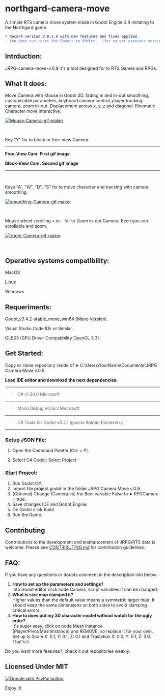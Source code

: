 # northgard-camera-move

A simple RTS camera move system made in Godot Engine 3.4 imitating to the Northgard game.
<br>
```diff
+ Recent version V.0.5.9 with new features and fixes applied.
- You does can reset the Commit to 93dfcc.. (for to get previous version).
```

<h2>Intrduction:</h2>

JRPG-camera-move-v.0.9 it's a tool designed for to RTS Games and RPGs.

<h2>What it does:</h2>
<p>
 Move Camera with Mouse in Godot 3D, fading in and in-out smoothing, customizable parameters, keyboard camera control, player tracking camera, zoom in-out. Displacement across x, y, z and diagonal. Kinematic Character move interactive.
</p>
<p>
 <a href='https://postimages.org/' target='_blank'><img src='https://i.postimg.cc/FH3t3XPv/Mouse-Camera-gif-maker.gif' border='0' alt='Mouse-Camera-gif-maker'/></a>
</p>
<br>
<p>
 Key "Y" for to block or free-view Camera.
 
 --------------------------------------
 
 <b>Free-View Cam: First gif image
  
  Block-View Cam: Second gif image</b>
 
  --------------------------------------
 
</p>
<br>
<p>
 Keys "A", "W", "D", "S" for to move character and tracking with camera smoothing.
</p>
<p>
 <a href='https://postimages.org/' target='_blank'><img src='https://i.postimg.cc/kMzXvfgJ/smoothing-Camera-gif-maker.gif' border='0' alt='smoothing-Camera-gif-maker'/></a>
</p>
<br>
<p>
 Mouse wheel scrolling + or - for to Zoom in-out Camera. Even you can scrollable and zoom.
</p>
<p>
 <a href='https://postimages.org/' target='_blank'><img src='https://i.postimg.cc/d33Rcv7T/zoom-Camera-gif-maker.gif' border='0' alt='zoom-Camera-gif-maker'/></a>
</p>
<br>
<h2>Operative systems compatibility:</h2>

MacOS

Linux

Windows

<h2>Requeriments:</h2>

Godot_v3.4.2-stable_mono_win64 (Mono Version).

Visual Studio Code IDE or Similar.

GLES3 (GPU Driver Compatibility OpenGL 3.3).

<h2>Get Started:</h2>

Copy or clone repository inside of ➤ C:\Users\YourName\Documents\JRPG Camera Move v.0.9


<b>Load IDE editor and download the next dependencies:</b>

------------------------------------------
> C# v1.24.0 Microsoft
------------------------------------------
> Mono Debug v0.16.2 Microsoft
------------------------------------------
> C# Tools for Godot v0.2.1 Ignacio Roldán Etcheverry
------------------------------------------


<h3>Setup JSON File:</h3>

1. Open the Command Palette (Ctrl + P).

2. Select C# Godot: Select Project.


<h3>Start Project:</h2>

1. Run Godot C#.
2. Import file project.godot in the folder JRPG Camera Move v.0.9.
3. (Optional) Change (Camera.cs) the Bool variable False to ➤ RPGCamera = true;
4. Save changes IDE and Godot Engine.
5. On Godot click Build.
6. Run the Game.

<h2>Contributing</h2>
Contributions to the development and enahancement of JRPG/RTS data is welcome. Please see <a href="https://github.com/dibertz/northgard-camera-move/blob/main/CONTRIBUTING.md">CONTRIBUTING.md</a> for contribution guidelines.

<h2>FAQ:</h2>

If you have any questions or doubts comment in the description into below.

1. <b>How to set up the parameters and settings?</b>
<br>Into Godot editor click node Camera, script variables it can be changed.
2. <b>What is size map clamped it?</b>
<br>Higher values than the default value means a symmetric larger map. It should keep the same dimensions on both sides to avoid clamping critical errors.
3. <b>How to does put my 3D character model without watch for the ugly cube?</b>
<br>It's super easy, click on node Mesh Instance (Player/Pivot/MeshInstance) and REMOVE, so replace it for your own. 
<br>Set up to Scale X: 0.1, Y: 0.1, Z: 0.1 and Traslation X: 0.0, Y: 0.1, Z: 0.0. That's it.

Do you want more features?, check it out repositories weekly.


<h2>Licensed Under MIT</h2>

<a href='https://www.paypal.com/donate/?hosted_button_id=EWDLXT7WUVYZ2' target='_blank'><img src='https://www.paypalobjects.com/en_US/i/btn/btn_donateCC_LG.gif' border='0' alt='Donate with PayPal button'/></a>


Enjoy it!

